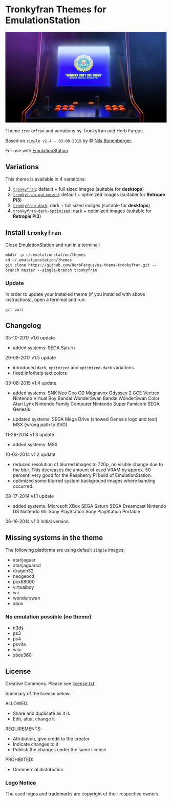 # Tronkyfran Themes for EmulationStation

![Arcade banner](mame/art/mame_art_blur.jpg)

Theme `tronkyfran` and variations by Tronkyfran and Herb Fargus.

Based on `simple v1.4 - 03-08-2015` by © [Nils Bonenberger](http://blog.nilsbyte.de/).

For use with [EmulationStation](http://www.emulationstation.org/).

## Variations

This theme is available in 4 variations:

1. [`tronkyfran`][1]: default + full sized images (suitable for **desktops**)
2. [`tronkyfran-optimized`][2]: default + optimized images (suitable for **Retropie Pi3**)
3. [`tronkyfran-dark`][3]: dark + full sized images (suitable for **desktops**)
4. [`tronkyfran-dark-optimized`][4]: dark + optimized images (suitable for **Retropie Pi3**)

[1]: https://github.com/HerbFargus/es-theme-tronkyfran
[2]: https://github.com/HerbFargus/es-theme-tronkyfran/tree/optimized
[3]: https://github.com/HerbFargus/es-theme-tronkyfran/tree/dark
[4]: https://github.com/HerbFargus/es-theme-tronkyfran/tree/dark-optimized

## Install `tronkyfran`

Close EmulationStation and run in a terminal:

    mkdir -p ~/.emulationstation/themes
    cd ~/.emulationstation/themes
    git clone https://github.com/HerbFargus/es-theme-tronkyfran.git --branch master --single-branch tronkyfran   

### Update

In order to update your installed theme (if you installed with above instructions), open a terminal and run:

    git pull

## Changelog

05-10-2017
v1.6 update
- added systems:
  SEGA Saturn

29-09-2017
v1.5 update
- introduced `dark`, `optimized` and `optimized-dark` variations
- fixed info/help text colors

03-08-2015
v1.4 update
- added systems:
  SNK Neo Geo CD
  Magnavox Odyssey 2
  GCE Vectrex
  Nintendo Virtual Boy
  Bandai WonderSwan
  Bandai WonderSwan Color
  Atari Lynx
  Nintendo Family Computer
  Nintendo Super Famicom
  SEGA Genesis

- updated systems:
  SEGA Mega Drive (showed Genesis logo and text)
  MSX (wrong path to SVG)

11-29-2014
v1.3 update
- added systems:
  MSX

10-03-2014
v1.2 update
- reduced resolution of blurred images to 720p, no visible change due to the blur. This decreases the amount of used VRAM by approx. 50 percent! very good for the Raspberry Pi build of EmulationStation.
- optimized some blurred system background images where banding occurred.

08-17-2014
v1.1 update
- added systems:
  Microsoft XBox
  SEGA Saturn
  SEGA Dreamcast
  Nintendo DS
  Nintendo Wii
  Sony PlayStation
  Sony PlayStation Portable

06-16-2014
v1.0 Initial version


## Missing systems in the theme

The following platforms are using default `simple` images:

- atarijaguar
- atarijaguarcd
- dragon32
- neogeocd
- pcx68000
- virtualboy
- wii
- wonderswan
- xbox

### No emulation possible (no theme)

- n3ds
- ps3
- ps4
- psvita
- wiiu
- xbox360


## License

Creative Commons. Please see [license.txt](license.txt).

Summary of the license below:

ALLOWED:
- Share and duplicate as it is
- Edit, alter, change it

REQUIREMENTS:
- Attribution, give credit to the creator
- Indicate changes to it
- Publish the changes under the same license

PROHIBITED:   
- Commercial distribution

### Logo Notice

The used logos and trademarks are copyright of their respective owners.